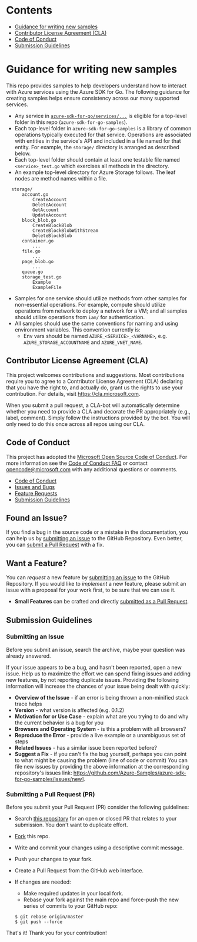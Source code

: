# Contents

* [Guidance for writing new samples](#guidance)
* [Contributor License Agreement (CLA)](#cla)
* [Code of Conduct](#code-of-conduct)
* [Submission Guidelines](#submit)

# <a name="guidance"></a> Guidance for writing new samples

This repo provides samples to help developers understand how to interact with Azure services using the Azure SDK for Go. The following guidance for creating samples helps ensure consistency across our many supported services.

* Any service in [`azure-sdk-for-go/services/...`][1] is eligible for a top-level folder in this repo (`azure-sdk-for-go-samples`).
* Each top-level folder in `azure-sdk-for-go-samples` is a library of common operations typically executed for that service. Operations are associated with entities in the service's API and included in a file named for that entity. For example, the `storage/` directory is arranged as described below.
* Each top-level folder should contain at least one testable file named `<service>_test.go` which exercises all methods in the directory.
* An example top-level directory for Azure Storage follows. The leaf nodes are method names within a file.

```
  storage/
      account.go
          CreateAccount
          DeleteAccount
          GetAccount
          UpdateAccount
      block_blob.go
          CreateBlockBlob
          CreateBlockBlobWithStream
          DeleteBlockBlob
      container.go
          ...
      file.go
          ...
      page_blob.go
          ...
      queue.go
      storage_test.go
          Example
          ExampleFile
```

* Samples for one service should utilize methods from other samples for non-essential operations. For example, compute should utilize operations from network to deploy a network for a VM; and all samples should utilize operations from `iam/` for authentication.
* All samples should use the same conventions for naming and using environment variables. This convention currently is:
  * Env vars should be named `AZURE_<SERVICE>_<VARNAME>`, e.g. `AZURE_STORAGE_ACCOUNTNAME` and `AZURE_VNET_NAME`.

[1]: https://github.com/Azure/azure-sdk-for-go/tree/master/services


## <a name="cla"></a> Contributor License Agreement (CLA)

This project welcomes contributions and suggestions.  Most contributions require you to agree to a
Contributor License Agreement (CLA) declaring that you have the right to, and actually do, grant us
the rights to use your contribution. For details, visit https://cla.microsoft.com.

When you submit a pull request, a CLA-bot will automatically determine whether you need to provide
a CLA and decorate the PR appropriately (e.g., label, comment). Simply follow the instructions
provided by the bot. You will only need to do this once across all repos using our CLA.

## <a name="code-of-conduct"></a> Code of Conduct

This project has adopted the [Microsoft Open Source Code of Conduct](https://opensource.microsoft.com/codeofconduct/).
For more information see the [Code of Conduct FAQ](https://opensource.microsoft.com/codeofconduct/faq/) or
contact [opencode@microsoft.com](mailto:opencode@microsoft.com) with any additional questions or comments.

 - [Code of Conduct](#coc)
 - [Issues and Bugs](#issue)
 - [Feature Requests](#feature)
 - [Submission Guidelines](#submit)

## <a name="issue"></a> Found an Issue?

If you find a bug in the source code or a mistake in the documentation, you can help us by
[submitting an issue](#submit-issue) to the GitHub Repository. Even better, you can
[submit a Pull Request](#submit-pr) with a fix.

## <a name="feature"></a> Want a Feature?

You can *request* a new feature by [submitting an issue](#submit-issue) to the GitHub
Repository. If you would like to *implement* a new feature, please submit an issue with
a proposal for your work first, to be sure that we can use it.

* **Small Features** can be crafted and directly [submitted as a Pull Request](#submit-pr).

## <a name="submit"></a> Submission Guidelines

### <a name="submit-issue"></a> Submitting an Issue
Before you submit an issue, search the archive, maybe your question was already answered.

If your issue appears to be a bug, and hasn't been reported, open a new issue.
Help us to maximize the effort we can spend fixing issues and adding new
features, by not reporting duplicate issues.  Providing the following information will increase the
chances of your issue being dealt with quickly:

* **Overview of the Issue** - if an error is being thrown a non-minified stack trace helps
* **Version** - what version is affected (e.g. 0.1.2)
* **Motivation for or Use Case** - explain what are you trying to do and why the current behavior is a bug for you
* **Browsers and Operating System** - is this a problem with all browsers?
* **Reproduce the Error** - provide a live example or a unambiguous set of steps
* **Related Issues** - has a similar issue been reported before?
* **Suggest a Fix** - if you can't fix the bug yourself, perhaps you can point to what might be
  causing the problem (line of code or commit)
You can file new issues by providing the above information at the corresponding repository's issues link: https://github.com/Azure-Samples/azure-sdk-for-go-samples/issues/new].

### <a name="submit-pr"></a> Submitting a Pull Request (PR)

Before you submit your Pull Request (PR) consider the following guidelines:

* Search [this repository](https://github.com/Azure-Samples/azure-sdk-for-go-samples/pulls) for an open or closed PR
  that relates to your submission. You don't want to duplicate effort.
* [Fork](https://github.com/Azure-Samples/azure-sdk-for-go-samples/fork) this repo.
* Write and commit your changes using a descriptive commit message.
* Push your changes to your fork.
* Create a Pull Request from the GitHub web interface.
* If changes are needed:

    * Make required updates in your local fork.
    * Rebase your fork against the main repo and force-push the new series of commits to your GitHub repo:

    ```shell
    $ git rebase origin/master
    $ git push --force
    ```

That's it! Thank you for your contribution!
